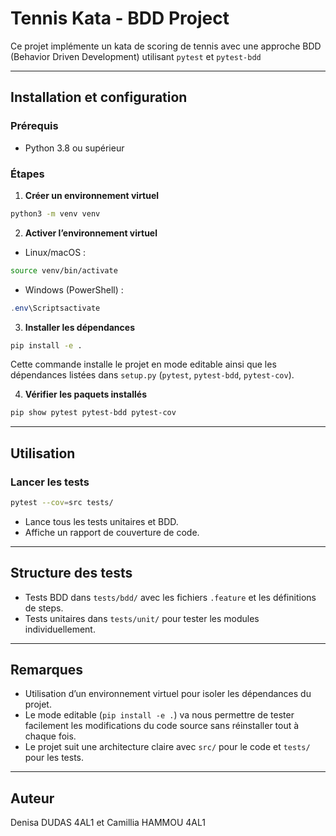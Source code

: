 # Tennis Kata - BDD Project

Ce projet implémente un kata de scoring de tennis avec une approche BDD (Behavior Driven Development) utilisant `pytest` et `pytest-bdd`

---

## Installation et configuration

### Prérequis

- Python 3.8 ou supérieur

### Étapes

1. **Créer un environnement virtuel**

```bash
python3 -m venv venv
```

2. **Activer l’environnement virtuel**

- Linux/macOS :

```bash
source venv/bin/activate
```

- Windows (PowerShell) :

```powershell
.env\Scriptsactivate
```

3. **Installer les dépendances**

```bash
pip install -e .
```

Cette commande installe le projet en mode editable ainsi que les dépendances listées dans `setup.py` (`pytest`, `pytest-bdd`, `pytest-cov`).

4. **Vérifier les paquets installés**

```bash
pip show pytest pytest-bdd pytest-cov
```

---

## Utilisation

### Lancer les tests

```bash
pytest --cov=src tests/
```

- Lance tous les tests unitaires et BDD.
- Affiche un rapport de couverture de code.

---

## Structure des tests

- Tests BDD dans `tests/bdd/` avec les fichiers `.feature` et les définitions de steps.
- Tests unitaires dans `tests/unit/` pour tester les modules individuellement.

---

## Remarques

- Utilisation d’un environnement virtuel pour isoler les dépendances du projet.
- Le mode editable (`pip install -e .`) va nous permettre de tester facilement les modifications du code source sans réinstaller tout à chaque fois.
- Le projet suit une architecture claire avec `src/` pour le code et `tests/` pour les tests.
---

## Auteur

Denisa DUDAS 4AL1 et 
Camillia HAMMOU 4AL1